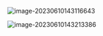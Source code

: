 ![image-20230610143116643](http://devyk.top/2022/202306101431659.png)

![image-20230610143213386](http://devyk.top/2022/202306101432407.png)